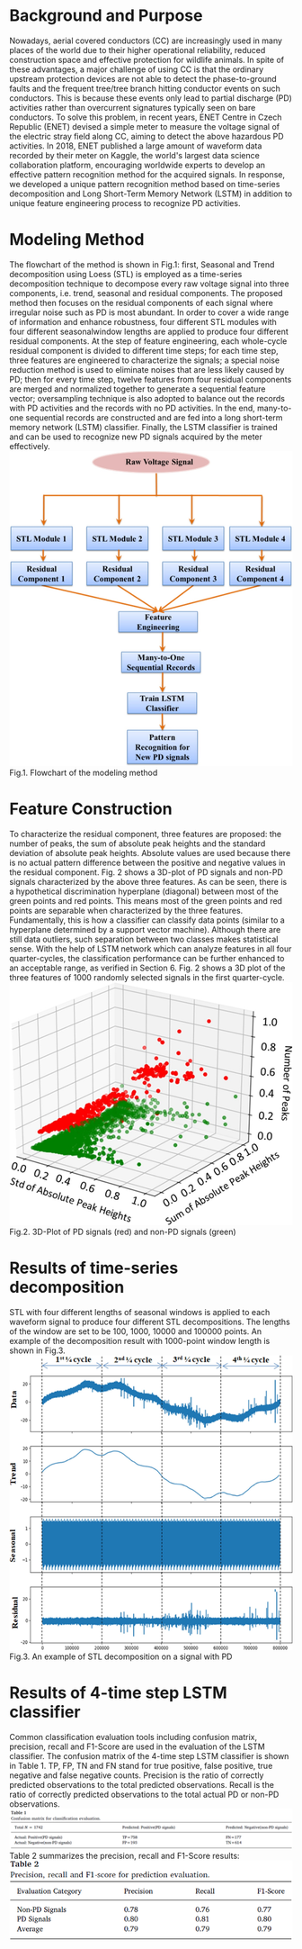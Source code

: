 # Background and Purpose
Nowadays, aerial covered conductors (CC) are increasingly used in many places of the world due to their higher operational reliability, reduced construction space and effective protection for wildlife animals. In spite of these advantages, a major challenge of using CC is that the ordinary upstream protection devices are not able to detect the phase-to-ground faults and the frequent tree/tree branch hitting conductor events on such conductors. This is because these events only lead to partial discharge (PD) activities rather than overcurrent signatures typically seen on bare conductors. To solve this problem, in recent years, ENET Centre in Czech Republic (ENET) devised a simple meter to measure the voltage signal of the electric stray field along CC, aiming to detect the above hazardous PD activities. In 2018, ENET published a large amount of waveform data recorded by their meter on Kaggle, the world's largest data science collaboration platform, encouraging worldwide experts to develop an effective pattern recognition method for the acquired signals. In response, we developed a unique pattern recognition method based on time-series decomposition and Long Short-Term Memory Network (LSTM) in addition to unique feature engineering process to recognize PD activities.
# Modeling Method
The flowchart of the method is shown in Fig.1: first, Seasonal and Trend decomposition using Loess (STL) is employed as a time-series decomposition technique to decompose every raw voltage signal into three components, i.e. trend, seasonal and residual components. The proposed method then focuses on the residual components of each signal where irregular noise such as PD is most abundant. In order to cover a wide range of information and enhance robustness, four different STL modules with four different seasonalwindow lengths are applied to produce four different residual components. At the step of feature engineering, each whole-cycle residual component is divided to different time steps; for each time step, three features are engineered to characterize the signals; a special noise reduction method is used to eliminate noises that are less likely caused by PD; then for every time step, twelve features from four residual components are merged and normalized together to generate a sequential feature vector; oversampling technique is also adopted to balance out the records with PD activities and the records with no PD activities. In the end, many-to-one sequential records are constructed and are fed into a long short-term memory network (LSTM) classifier. Finally, the LSTM classifier is trained and can be used to recognize new PD signals acquired by the meter effectively.
![Alt text](https://github.com/jsun66/Partial-Discharge-Detection-on-Insulated-Overhead-Conductors/blob/main/Tables%20and%20Figures/Fig.1.%20Flowchart.jpg)
Fig.1. Flowchart of the modeling method
# Feature Construction
To characterize the residual component, three features are proposed: the number of peaks, the sum of absolute peak heights and the standard deviation of absolute peak heights. Absolute values are used because there is no actual pattern difference between the positive and negative values in the residual component.
Fig. 2 shows a 3D-plot of PD signals and non-PD signals characterized by the above three features. As can be seen, there is a hypothetical discrimination hyperplane (diagonal) between most of the green points and red points. This means most of the green points and red points are separable when characterized by the three features. Fundamentally, this is how a classifier can classify data points (similar to a hyperplane determined by a support vector machine). Although there are still data outliers, such separation between two classes makes statistical sense. With the help of LSTM network which can analyze features in all four quarter-cycles, the classification performance can be further enhanced to an acceptable range, as verified in Section 6. Fig. 2 shows a 3D plot of the three features of 1000 randomly selected signals in the first quarter-cycle.
![Alt text](https://github.com/jsun66/Partial-Discharge-Detection-on-Insulated-Overhead-Conductors/blob/main/Tables%20and%20Figures/Fig.2..jpg)
Fig.2. 3D-Plot of PD signals (red) and non-PD signals (green)
# Results of time-series decomposition
STL with four different lengths of seasonal windows is applied to each waveform signal to produce four different STL decompositions. The lengths of the window are set to be 100, 1000, 10000 and 100000 points. An example of the decomposition result with 1000-point window length is shown in Fig.3.
![Alt text](https://github.com/jsun66/Partial-Discharge-Detection-on-Insulated-Overhead-Conductors/blob/main/Tables%20and%20Figures/Fig.3.%20STL%20decomposition.jpg)
Fig.3. An example of STL decomposition on a signal with PD
# Results of 4-time step LSTM classifier
Common classification evaluation tools including confusion matrix, precision, recall and F1-Score are used in the evaluation of the LSTM classifier. The confusion matrix of the 4-time step LSTM classifier is shown in Table 1. TP, FP, TN and FN stand for true positive, false positive, true negative and false negative counts. Precision is the ratio of correctly predicted observations to the total predicted observations. Recall is the ratio of correctly predicted observations to the total actual PD or non-PD observations.
![Alt text](https://github.com/jsun66/Partial-Discharge-Detection-on-Insulated-Overhead-Conductors/blob/main/Tables%20and%20Figures/Table%201.PNG)
Table 2 summarizes the precision, recall and F1-Score results:
![Alt text](https://github.com/jsun66/Partial-Discharge-Detection-on-Insulated-Overhead-Conductors/blob/main/Tables%20and%20Figures/Table%202.PNG)
